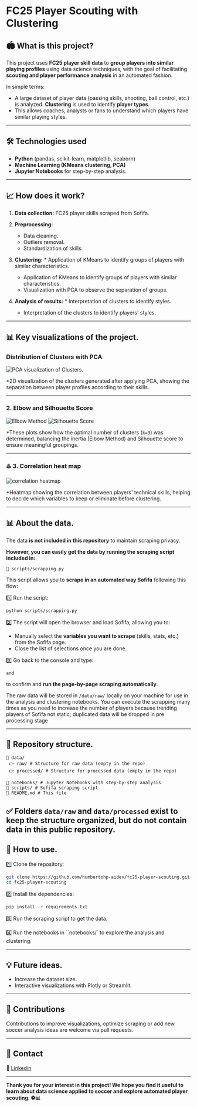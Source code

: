 # FC25 Player Scouting with Clustering

## 🏟️ What is this project?

This project uses **FC25 player skill data** to **group players into similar playing profiles** using data science techniques, with the goal of facilitating **scouting and player performance analysis** in an automated fashion.

In simple terms:

* A large dataset of player data (passing skills, shooting, ball control, etc.) is analyzed.
**Clustering** is used to identify **player types**.
* This allows coaches, analysts or fans to understand which players have similar playing styles.

---

## 🛠️ Technologies used

* **Python** (pandas, scikit-learn, matplotlib, seaborn)
* **Machine Learning (KMeans clustering, PCA)**
* **Jupyter Notebooks** for step-by-step analysis.

---

## 📈 How does it work?

1. **Data collection:** FC25 player skills scraped from Sofifa.
2. **Preprocessing:**

   * Data cleaning.
   * Outliers removal.
   * Standardization of skills.
3. **Clustering:** * Application of KMeans to identify groups of players with similar characteristics.

   * Application of KMeans to identify groups of players with similar characteristics.
   * Visualization with PCA to observe the separation of groups.
4. **Analysis of results:** * Interpretation of clusters to identify styles.

   * Interpretation of the clusters to identify players' styles.

---
## 📊 Key visualizations of the project.

### Distribution of Clusters with PCA

![PCA visualization of Clusters](outputs/plots/PCA.png).

*2D visualization of the clusters generated after applying PCA, showing the separation between player profiles according to their skills.

---

### 2. Elbow and Silhouette Score

![Elbow Method](outputs/plots/elbow_method_vs_kinertia.png)
![Silhouette Score](outputs/plots/silhouette_score_vs_k.png)

*These plots show how the optimal number of clusters (`k=3`) was determined, balancing the inertia (Elbow Method) and Silhouette score to ensure meaningful groupings.

---

### ♨️ 3. Correlation heat map

![correlation heatmap](outputs/plots/correlation_matrix.png)

*Heatmap showing the correlation between players' technical skills, helping to decide which variables to keep or eliminate before clustering.

---

## 📊 About the data.

The data **is not included in this repository** to maintain scraping privacy.

**However, you can easily get the data by running the scraping script included in:**.

```
📁 scripts/scrapping.py
````

This script allows you to **scrape in an automated way Sofifa** following this flow:

1️⃣ Run the script:

````bash
python scripts/scrapping.py
````

2️⃣ The script will open the browser and load Sofifa, allowing you to:

* Manually select the **variables you want to scrape** (skills, stats, etc.) from the Sofifa page.
* Close the list of selections once you are done.

3️⃣ Go back to the console and type:

````
and
````

to confirm and **run the page-by-page scraping automatically**.

The raw data will be stored in `/data/raw/` locally on your machine for use in the analysis and clustering notebooks.
You can execute the scrapping many times as you need to increase the number of players because trending players of Sofifa not static; duplicated data will be dropped in pre processing stage

---

## 📂 Repository structure.

```
📁 data/
 👉 raw/ # Structure for raw data (empty in the repo)
 👉 processed/ # Structure for processed data (empty in the repo)

📁 notebooks/ # Jupyter Notebooks with step-by-step analysis
📁 scripts/ # Sofifa scraping script
📄 README.md # This file
````

✅ Folders `data/raw` and `data/processed` exist to keep the structure organized, but **do not contain data in this public repository**.
---


## 🚀 How to use.

1️⃣ Clone the repository:

```bash
git clone https://github.com/humbertohp-aidev/fc25-player-scouting.git
cd fc25-player-scouting
````

2️⃣ Install the dependencies:

````bash
pip install -r requirements.txt
````

3️⃣ Run the scraping script to get the data.

4️⃣ Run the notebooks in ``notebooks/` to explore the analysis and clustering.

---

## 💡 Future ideas.

* Increase the dataset size.
* Interactive visualizations with Plotly or Streamlit.

---

## 🤝 Contributions

Contributions to improve visualizations, optimize scraping or add new soccer analysis ideas are welcome via pull requests.

---

## 📧 Contact

📩 [Linkedin](https://www.linkedin.com/in/humbertohp-aidev/)

---

**Thank you for your interest in this project! We hope you find it useful to learn about data science applied to soccer and explore automated player scouting. ⚽📊**

